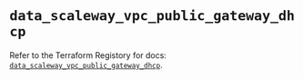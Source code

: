 # `data_scaleway_vpc_public_gateway_dhcp`

Refer to the Terraform Registory for docs: [`data_scaleway_vpc_public_gateway_dhcp`](https://registry.terraform.io/providers/scaleway/scaleway/2.28.0/docs/data-sources/vpc_public_gateway_dhcp).
